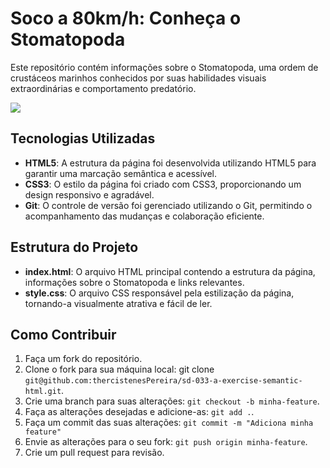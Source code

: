 # Soco a 80km/h: Conheça o Stomatopoda

Este repositório contém informações sobre o Stomatopoda, uma ordem de crustáceos marinhos conhecidos por suas habilidades visuais extraordinárias e comportamento predatório.

![](../image/)

## Tecnologias Utilizadas

- **HTML5**: A estrutura da página foi desenvolvida utilizando HTML5 para garantir uma marcação semântica e acessível.
- **CSS3**: O estilo da página foi criado com CSS3, proporcionando um design responsivo e agradável.
- **Git**: O controle de versão foi gerenciado utilizando o Git, permitindo o acompanhamento das mudanças e colaboração eficiente.

## Estrutura do Projeto
- **index.html**: O arquivo HTML principal contendo a estrutura da página, informações sobre o Stomatopoda e links relevantes.
- **style.css**: O arquivo CSS responsável pela estilização da página, tornando-a visualmente atrativa e fácil de ler.

## Como Contribuir
1. Faça um fork do repositório.
2. Clone o fork para sua máquina local: git clone `git@github.com:thercistenesPereira/sd-033-a-exercise-semantic-html.git`.
3. Crie uma branch para suas alterações: `git checkout -b minha-feature`.
4. Faça as alterações desejadas e adicione-as: `git add .`.
5. Faça um commit das suas alterações: `git commit -m "Adiciona minha feature"`
6. Envie as alterações para o seu fork: `git push origin minha-feature`.
7. Crie um pull request para revisão.


